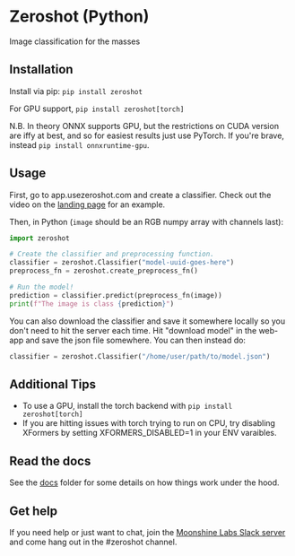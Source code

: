 # Zeroshot (Python)

Image classification for the masses

## Installation

Install via pip: `pip install zeroshot`

For GPU support, `pip install zeroshot[torch]`

N.B. In theory ONNX supports GPU, but the restrictions on CUDA version are iffy at best, and so for easiest results just use PyTorch. If you're brave, instead `pip install onnxruntime-gpu`.

## Usage

First, go to app.usezeroshot.com and create a classifier. Check out the video on the [landing page](usezeroshot.com) for an example.

Then, in Python (`image` should be an RGB numpy array with channels last):

```python
import zeroshot

# Create the classifier and preprocessing function.
classifier = zeroshot.Classifier("model-uuid-goes-here")
preprocess_fn = zeroshot.create_preprocess_fn()

# Run the model!
prediction = classifier.predict(preprocess_fn(image))
print(f"The image is class {prediction}")
```

You can also download the classifier and save it somewhere locally so you don't need to hit the server each time. Hit "download model" in the web-app and save the json file somewhere. You can then instead do:

```python
classifier = zeroshot.Classifier("/home/user/path/to/model.json")
```

## Additional Tips

* To use a GPU, install the torch backend with `pip install zeroshot[torch]`
* If you are hitting issues with torch trying to run on CPU, try disabling XFormers by setting XFORMERS_DISABLED=1 in your ENV varaibles.

## Read the docs

See the [docs](https://github.com/moonshinelabs-ai/zeroshot-docs/blob/main/general/getting_started.md) folder for some details on how things work under the hood.

## Get help

If you need help or just want to chat, join the [Moonshine Labs Slack server](https://join.slack.com/t/moonshinecommunity/shared_invite/zt-1rg1vnvmt-pleUR7TducaDiAhcmnqAQQ) and come hang out in the #zeroshot channel.

